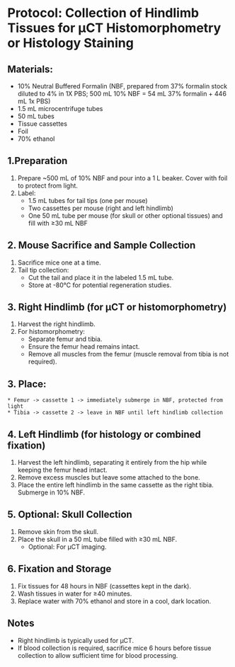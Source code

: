 # Protocol: Collection of Hindlimb Tissues for µCT Histomorphometry or Histology Staining
## Materials:
* 10% Neutral Buffered Formalin (NBF, prepared from 37% formalin stock diluted to 4% in 1X PBS; 500 mL 10% NBF = 54 mL 37% formalin + 446 mL 1x PBS)
* 1.5 mL microcentrifuge tubes
* 50 mL tubes
* Tissue cassettes
* Foil
* 70% ethanol

## 1.Preparation
1. Prepare ~500 mL of 10% NBF and pour into a 1 L beaker. Cover with foil to protect from light.
2. Label:
    * 1.5 mL tubes for tail tips (one per mouse)
    * Two cassettes per mouse (right and left hindlimb)
    * One 50 mL tube per mouse (for skull or other optional tissues) and fill with ≥30 mL NBF

## 2. Mouse Sacrifice and Sample Collection
1. Sacrifice mice one at a time.
2. Tail tip collection:
    * Cut the tail and place it in the labeled 1.5 mL tube.
    * Store at -80°C for potential regeneration studies.

## 3. Right Hindlimb (for µCT or histomorphometry)
1. Harvest the right hindlimb.
2. For histomorphometry:
    * Separate femur and tibia.
    * Ensure the femur head remains intact.
    * Remove all muscles from the femur (muscle removal from tibia is not required).
## 3. Place:
    * Femur -> cassette 1 -> immediately submerge in NBF, protected from light
    * Tibia -> cassette 2 -> leave in NBF until left hindlimb collection

## 4. Left Hindlimb (for histology or combined fixation)
1. Harvest the left hindlimb, separating it entirely from the hip while keeping the femur head intact.
2. Remove excess muscles but leave some attached to the bone.
3. Place the entire left hindlimb in the same cassette as the right tibia. Submerge in 10% NBF.

## 5. Optional: Skull Collection
1. Remove skin from the skull.
2. Place the skull in a 50 mL tube filled with ≥30 mL NBF.
    * Optional: For µCT imaging.

## 6. Fixation and Storage
1. Fix tissues for 48 hours in NBF (cassettes kept in the dark).
2. Wash tissues in water for ≥40 minutes.
3. Replace water with 70% ethanol and store in a cool, dark location.

## Notes
* Right hindlimb is typically used for µCT.
* If blood collection is required, sacrifice mice 6 hours before tissue collection to allow sufficient time for blood processing.
